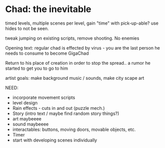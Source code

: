 # Chad: the inevitable

timed levels, multiple scenes per level, gain "time" with pick-up-able? use hides to not be seen.

tweak jumping on existing scripts, remove shooting. No enemies

Opening text: regular chad is effected by virus - you are the last person he needs to consume to become GigaChad

Return to his place of creation in order to stop the spread.. a rumor he started to get you to go to him

artist goals: make background music / sounds, make city scape art

NEED:
 - incorporate movement scripts
 - level design
 - Rain effects - cuts in and out (puzzle mech.)
 - Story (intro text / maybe find random story things?)
 - art maybeeee
 - sound maybeeee
 - interactables: buttons, moving doors, movable objects, etc.
 - Timer
 - start with developing scenes individually
